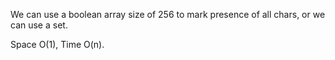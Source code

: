 
We can use a boolean array size of 256 to mark presence of all chars, or we can use a set.

Space O(1), Time O(n).

